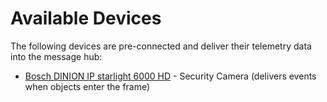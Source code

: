 # Available Devices

The following devices are pre-connected and deliver their telemetry data into the message hub:

- [Bosch DINION IP starlight 6000 HD](BCX17_Bosch_DINION_IP_starlight_6000_HD.md) - Security Camera (delivers events when objects enter the frame)
